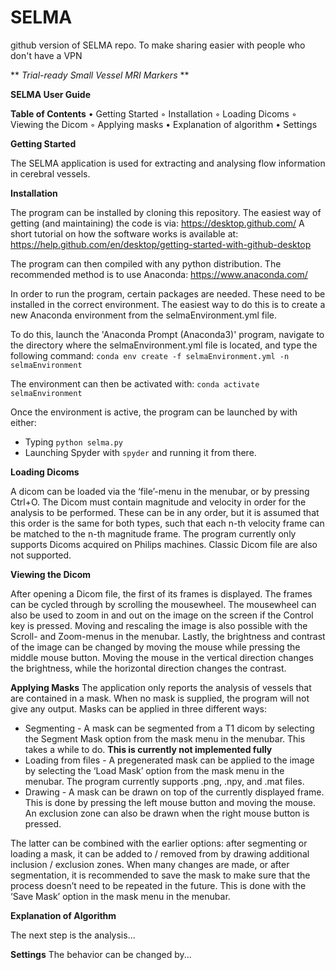 # SELMA
github version of SELMA repo. To make sharing easier with people who don't have a VPN

** *Trial-ready Small Vessel MRI Markers* **

**SELMA User Guide**


**Table of Contents**
    • Getting Started
        ◦ Installation
        ◦ Loading Dicoms
        ◦ Viewing the Dicom
        ◦ Applying masks
    • Explanation of algorithm
    • Settings
    
**Getting Started**

The SELMA application is used for extracting and analysing flow information in cerebral vessels.


**Installation**

The program can be installed by cloning this repository. The easiest way of getting (and maintaining) the code is via:
https://desktop.github.com/
A short tutorial on how the software works is available at:
https://help.github.com/en/desktop/getting-started-with-github-desktop

The program can then compiled with any python distribution. The recommended method is to use Anaconda:
https://www.anaconda.com/

In order to run the program, certain packages are needed. These need to be installed in the correct environment.
The easiest way to do this is to create a new Anaconda environment from the selmaEnvironment.yml file.

To do this, launch the 'Anaconda Prompt (Anaconda3)' program, navigate to the directory where the selmaEnvironment.yml file is located, and type the following command:
`conda env create -f selmaEnvironment.yml -n selmaEnvironment`

The environment can then be activated with:
`conda activate selmaEnvironment`

Once the environment is active, the program can be launched by with either:
*  Typing `python selma.py`
*  Launching Spyder with `spyder` and running it from there.


**Loading Dicoms**

A dicom can be loaded via the ‘file’-menu in the menubar, or by pressing Ctrl+O. The Dicom must contain magnitude and velocity in order for the analysis to be performed. These can be in any order, but it is assumed that this order is the same for both types, such that each n-th velocity frame can be matched to the n-th magnitude frame.
The program currently only supports Dicoms acquired on Philips machines. Classic Dicom file are also not supported.

**Viewing the Dicom**

After opening a Dicom file, the first of its frames is displayed. The frames can be cycled through by scrolling the mousewheel. The mousewheel can also be used to zoom in and out on the image on the screen if the Control key is pressed. 
Moving and rescaling the image is also possible with the Scroll- and Zoom-menus in the menubar. 
Lastly, the brightness and contrast of the image can be changed by moving the mouse while pressing the middle mouse button. Moving the mouse in the vertical direction changes the brightness, while the horizontal direction changes the contrast. 

**Applying Masks**
The application only reports the analysis of vessels that are contained in a mask. When no mask is supplied, the program will not give any output. Masks can be applied in three different ways:
*  Segmenting -  A mask can be segmented from a T1 dicom by selecting the Segment Mask option from the mask menu in the menubar. This takes a while to do. **This is currently not implemented fully**
*  Loading from files - A pregenerated mask can be applied to the image by selecting the ‘Load Mask’ option from the mask menu in the menubar. The program currently supports .png, .npy, and .mat files.
*  Drawing - A mask can be drawn on top of the currently displayed frame. This is done by pressing the left mouse button and moving the mouse. An exclusion zone can also be drawn when the right mouse button is pressed. 

The latter can be combined with the earlier options: after segmenting or loading a mask, it can be added to / removed from by drawing additional inclusion / exclusion zones.
When many changes are made, or after segmentation, it is recommended to save the mask to make sure that the process doesn’t need to be repeated in the future. This is done with the ‘Save Mask’ option in the mask menu in the menubar. 

**Explanation of Algorithm**

The next step is the analysis...


**Settings**
The behavior can be changed by...
